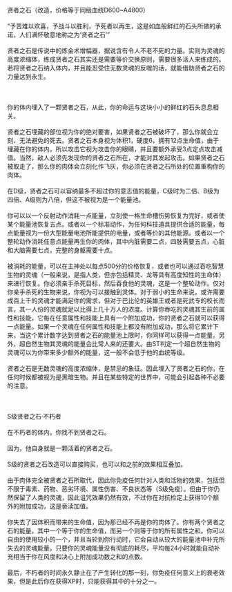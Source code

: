 <title>贤者之石</title>
<meta name="GENERATOR" content="WinCHM">
<meta http-equiv="Content-Type" content="text/html; charset=gb2312">
<br>贤者之石（改造，价格等于同级血统D600~A4800）
<br>
<br>“予苦难以欢喜，予战斗以胜利，予死者以再生，这是如血般鲜红的石头所做的承诺，人们满怀敬意地称之为‘贤者之石’”
<br>
<br>贤者之石是传说中的炼金术增幅器，据说含有令人不老不死的力量。实则为灵魂的高度浓缩体，练成贤者之石其实还是需要等价交换原则，需要很多活人来练成的。若将贤者之石纳入体内，并且能忍受住无数灵魂的反噬的话，就能借助贤者之石的力量达到永生。
<br>
<br> 
<br>
<br>你的体内埋入了一颗贤者之石，从此，你的命运与这块小小的鲜红的石头息息相关。
<br>
<br>贤者之石埋藏的部位视为你的绝对要害，如果贤者之石被破坏了，那么你就会立刻、无法避免的死去。贤者之石本身视为体积1，硬度6，拥有12点生命值，由于埋藏在你的体内，所以攻击它视为攻击你的眼睛，并且要额外承受3点定点攻击减值。当然，敌人必须先发现你的贤者之石所在，才能对其发起攻击。如果贤者之石被取走了，那么你的肉体会立刻化作飞灰，你必须在贤者之石所处的位置重构你的肉体。
<br>
<br>在D级，贤者之石可以容纳最多不超过你的意志值的能量，C级时为二倍、B级为四倍、A级则为八倍，但这不被视为是一个能量池。
<br>
<br>你可以以一个反射动作消耗一点能量，立刻使一格生命槽伤势恢复为完好，或者使某个能量池恢复五点。或者以一个标准动作，为任何科技道具提供合适的能量，每点能量视为一份大型能量电池所能提供的电量，或者等价的其他能源。或者以一个整轮动作消耗任意点能量再生你的肉体，其中内脏需要二点，四肢需要五点，心脏和大脑需要七点，完整的身躯需要十点。
<br>
<br>被消耗的能量，可以在主神处以每点500分的价格恢复，或者也可以通过吞吃智慧生物的灵魂（一般来说，是指人类，但亦包括精灵、龙等具有高度知性的生命体）来进行恢复。你必须亲手杀死目标，然后吞食他的灵魂，这是一个整轮动作。仅对你亲手杀死的生物来说，你视为可以接触到灵体。对于弱小的生命来说，或许需要成百上千的灵魂才能满足你的需求，但对于巴比伦的英雄王或者是死武专的校长而言，其一人份的灵魂就足以比得上几十万人的浓度。计算你吞吃的灵魂其生前的属性和技能，它每在任意属性和技能上具有一个附加成功，你的贤者之石就可以获得一点能量。如果一个灵魂在任何属性和技能上都没有附加成功，那么将它累计下来，当这个累计数字达到贤者之石的能量池上限时，你同样可以获得一点能量。另外，超自然生物其灵魂的能量会比常人来的还要大。由ST判定一个超自然生物的灵魂可以为你带来多少额外的能量，这一般不会低于他的血统等级。
<br>
<br>贤者之石是无数灵魂的高度浓缩体，是禁忌的象征。因此埋入了贤者之石的你，在任何时候都被视为是黑暗生物。并且在某些特定的世界中，可能会引起各种不必要的注意。
<br>
<br> 
<br>
<br>S级贤者之石·不朽者
<br>
<br>在不朽者的体内，你找不到贤者之石。
<br>
<br>因为，他自身就是一颗活着的贤者之石。
<br>
<br>S级的贤者之石改造可以直接购买，也可以和之前的效果相互叠加。
<br>
<br>由于肉体完全被贤者之石所取代，因此你免疫任何针对人类和活物的效果，包括但不限于毒素、药物、恶劣环境、属性伤害、不良状态等（S级免疫）。但由于你仍然保留了人类的灵魂，因此诅咒效果仍然有效，不过你在对抗检定上获得10个额外的附加成功，这是亵渎加值。
<br>
<br>你失去了因体积而带来的生命值，因为那已经不再是你的肉体了。你有两个贤者之石的能量，其中一个等于你的生命值，而另一个则等于你的所有属性之和。你可以自由的使用较小的一个，并且当轮到你行动时，它会自动从较大的能量池中补充所失去的灵魂能量。只要你的灵魂能量没有彻底的耗尽，平均每24小时就能自动补充相当于你在风度和决心上附加成功数之和的点数。
<br>
<br>最后，不朽者的时间永久静止在了产生转化的那一刻，你免疫任何意义上的衰老效果，但是此后你在获得XP时，只能获得其中的十分之一。
<br>
<br>